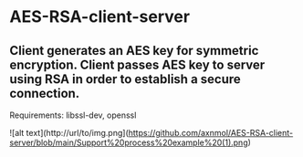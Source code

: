 # AES-RSA-client-server

Client generates an AES key for symmetric encryption.
Client passes AES key to server using RSA in order to establish a secure connection.
------------------------------------------------------------------------------------
Requirements: libssl-dev, openssl

![alt text](http://url/to/img.png](https://github.com/axnmol/AES-RSA-client-server/blob/main/Support%20process%20example%20(1).png)
